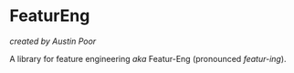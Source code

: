 # FeaturEng

_created by Austin Poor_

A library for feature engineering _aka_ Featur-Eng (pronounced _featur-ing_).
